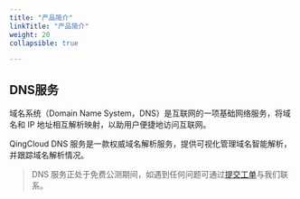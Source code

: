 ```yaml
---
title: "产品简介"
linkTitle: "产品简介"
weight: 20
collapsible: true

---
```


## DNS服务

域名系统（Domain Name System，DNS）是互联网的一项基础网络服务，将域名和 IP 地址相互解析映射，以助用户便捷地访问互联网。

QingCloud DNS 服务是一款权威域名解析服务，提供可视化管理域名智能解析，并跟踪域名解析情况。

> DNS 服务正处于免费公测期间，如遇到任何问题可通过[提交工单](https://console.qingcloud.com/tickets/#)与我们联系。

